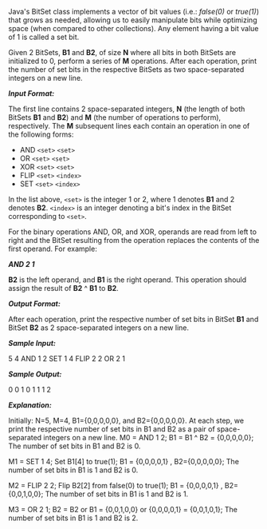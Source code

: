 Java's BitSet class implements a vector of bit values (i.e.: *false(0)* or *true(1)*) that grows as needed,
allowing us to easily manipulate bits while optimizing space (when compared to other collections).
Any element having a bit value of 1 is called a set bit.

Given 2 BitSets, **B1** and **B2**, of size **N** where all bits in both BitSets are initialized to 0,
perform a series of **M** operations. After each operation, print the number of set bits in the respective BitSets as
two space-separated integers on a new line.

_**Input Format:**_

The first line contains 2 space-separated integers, **N** (the length of both BitSets **B1** and **B2**)
and **M** (the number of operations to perform), respectively.
The **M** subsequent lines each contain an operation in one of the following forms:

* AND `<set>` `<set>`
* OR `<set>` `<set>`
* XOR `<set>` `<set>`
* FLIP `<set>` `<index>`
* SET `<set>` `<index>`

In the list above, `<set>` is the integer 1 or 2, where 1 denotes **B1** and 2 denotes **B2**.
`<index>` is an integer denoting a bit's index in the BitSet corresponding to `<set>`.

For the binary operations AND, OR, and XOR, operands are read from left to right and the BitSet resulting from
the operation replaces the contents of the first operand. For example:

***AND 2 1***

**B2** is the left operand, and **B1** is the right operand. This operation should assign the result of **B2** ^ **B1** to **B2**.

_**Output Format:**_

After each operation, print the respective number of set bits in BitSet **B1** and BitSet **B2**
as 2 space-separated integers on a new line.

_**Sample Input:**_

5 4
AND 1 2
SET 1 4
FLIP 2 2
OR 2 1

_**Sample Output:**_

0 0
1 0
1 1
1 2

_**Explanation:**_

Initially: N=5, M=4, B1={0,0,0,0,0}, and B2={0,0,0,0,0}. 
At each step, we print the respective number of set bits in B1 and B2 as a pair of space-separated integers on a new line.
M0 = AND 1 2;
B1 = B1 ^ B2 = {0,0,0,0,0};
The number of set bits in B1 and B2 is 0.

M1 = SET 1 4;
Set B1[4] to true(1);
B1 = {0,0,0,0,1} , B2={0,0,0,0,0};
The number of set bits in B1 is 1 and B2 is 0.

M2 = FLIP 2 2;
Flip B2[2] from false(0) to true(1);
B1 = {0,0,0,0,1} , B2={0,0,1,0,0};
The number of set bits in B1 is 1 and B2 is 1.

M3 = OR 2 1;
B2 = B2 or B1 = {0,0,1,0,0} or {0,0,0,0,1} = {0,0,1,0,1};
The number of set bits in B1 is 1 and B2 is 2.